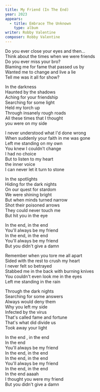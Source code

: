 ```yaml
---
title: My Friend (In The End)
year: 2023
appears:
  - title: Embrace The Unknown
    type: album
writer: Robby Valentine
composer: Robby Valentine
---
```


<p>Do you ever close your eyes and then...<br />
Think about the times when we were friends<br />
Do you ever miss your bro?<br />
Blaming me for fame that passed us by<br />
Wanted me to change and live a lie<br />
Tell me was it all for show?</p>

<p>In the darkness<br />
Haunted by the shadows<br />
Aching for your friendship<br />
Searching for some light<br />
Held my torch up<br />
Through insanely rough roads<br />
All these times that I thought<br />
you were on my side</p>

<p>I never understood what I'd done wrong<br />
When suddenly your faith in me was gone<br />
Left me standing on my own<br />
You knew I couldn't change<br />
I had no choice<br />
But to listen to my heart<br />
the inner voice<br />
I can never let it turn to stone</p>

<p>In the spotlights<br />
Hiding for the dark nights<br />
On our quest for stardom<br />
We were shining bright<br />
But when minds turned narrow<br />
Shot their poisoned arrows<br />
They could never touch me<br />
But hit you in the eye</p>

<p>In the end, in the end<br />
You'll always be my friend<br />
In the end, in the end<br />
You'll always be my friend<br />
But you didn't give a damn</p>

<p>Remember when you tore me all apart<br />
Sided with the rest to crush my heart<br />
I never felt so betrayed<br />
Stabbed me in the back with burning knives<br />
You couldn't even look me in the eyes<br />
Left me standing in the rain</p>

<p>Through the dark nights<br />
Searching for some answers<br />
Always would deny them<br />
Why you left my side<br />
Infected by the virus<br />
That's called fame and fortune<br />
That's what did divide us<br />
Took away your light</p>

<p>In the end , in the end<br />
In the end<br />
You'll always be my friend<br />
In the end, in the end<br />
In the end, in the end<br />
You'll always be my friend<br />
In the end, in the end<br />
In the end aaaah<br />
I thought you were my friend<br />
But you didn't give a damn</p>
